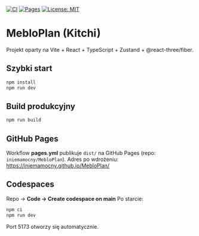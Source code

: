 [![CI](https://github.com/iniemamocny/MebloPlan/actions/workflows/ci.yml/badge.svg)](https://github.com/iniemamocny/MebloPlan/actions/workflows/ci.yml)
[![Pages](https://github.com/iniemamocny/MebloPlan/actions/workflows/pages.yml/badge.svg)](https://github.com/iniemamocny/MebloPlan/actions/workflows/pages.yml)
[![License: MIT](https://img.shields.io/badge/License-MIT-yellow.svg)](LICENSE)


# MebloPlan (Kitchi)

Projekt oparty na Vite + React + TypeScript + Zustand + @react-three/fiber.

## Szybki start
```bash
npm install
npm run dev
```

## Build produkcyjny
```bash
npm run build
```

## GitHub Pages
Workflow **pages.yml** publikuje `dist/` na GitHub Pages (repo: `iniemamocny/MebloPlan`).
Adres po wdrożeniu: https://iniemamocny.github.io/MebloPlan/

## Codespaces
Repo → **Code → Create codespace on main**
Po starcie:
```bash
npm ci
npm run dev
```
Port 5173 otworzy się automatycznie.

